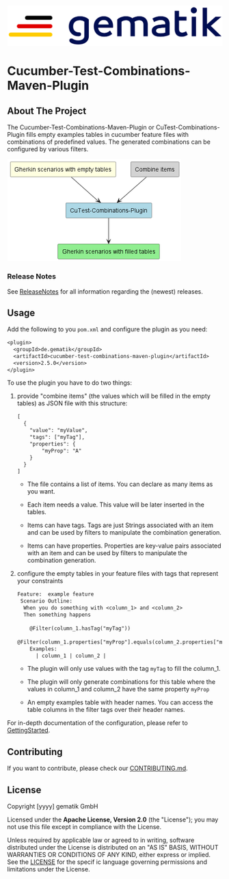 # 

![logo](doc/images/Gematik_Logo_Flag.png)

# Cucumber-Test-Combinations-Maven-Plugin

## About The Project

The Cucumber-Test-Combinations-Maven-Plugin or CuTest-Combinations-Plugin fills empty examples tables in cucumber feature files with combinations of predefined values. The generated combinations can be configured by various filters.

![plugin](doc/images/plugin.png)

### Release Notes

See [ReleaseNotes](ReleaseNotes.md) for all information regarding the (newest) releases.

## Usage

Add the following to you `pom.xml` and configure the plugin as you need:

    <plugin>
      <groupId>de.gematik</groupId>
      <artifactId>cucumber-test-combinations-maven-plugin</artifactId>
      <version>2.5.0</version>
    </plugin>

To use the plugin you have to do two things:

1.  provide "combine items" (the values which will be filled in the empty tables) as JSON file with this structure:

        [ 
          {
            "value": "myValue", 
            "tags": ["myTag"], 
            "properties": { 
                "myProp": "A"
            }
          }
        ]

    -   The file contains a list of items. You can declare as many items as you want.

    -   Each item needs a value. This value will be later inserted in the tables.

    -   Items can have tags. Tags are just Strings associated with an item and can be used by filters
        to manipulate the combination generation.

    -   Items can have properties. Properties are key-value pairs associated with an item and can be used by filters
        to manipulate the combination generation.

2.  configure the empty tables in your feature files with tags that represent your constraints

        Feature:  example feature
         Scenario Outline:
          When you do something with <column_1> and <column_2>
          Then something happens

            @Filter(column_1.hasTag("myTag")) 
            @Filter(column_1.properties["myProp"].equals(column_2.properties["myProp"])) 
            Examples:
              | column_1 | column_2 | 

    -   The plugin will only use values with the tag `myTag` to fill the column\_1.

    -   The plugin will only generate combinations for this table where the values in column\_1 and column\_2 have the same property `myProp`

    -   An empty examples table with header names. You can access the table columns in the filter tags over their header names.

For in-depth documentation of the configuration, please refer to [GettingStarted](doc/userguide/GettingStarted.adoc).

## Contributing

If you want to contribute, please check our [CONTRIBUTING.md](CONTRIBUTING.md).

## License

Copyright \[yyyy\] gematik GmbH

Licensed under the **Apache License, Version 2.0** (the "License"); you may not use this file except in compliance with the License.

Unless required by applicable law or agreed to in writing, software distributed under the License is distributed on an "AS IS" BASIS, WITHOUT WARRANTIES OR CONDITIONS OF ANY KIND, either express or implied. See the [LICENSE](./LICENSE) for the specif ic language governing permissions and limitations under the License.
